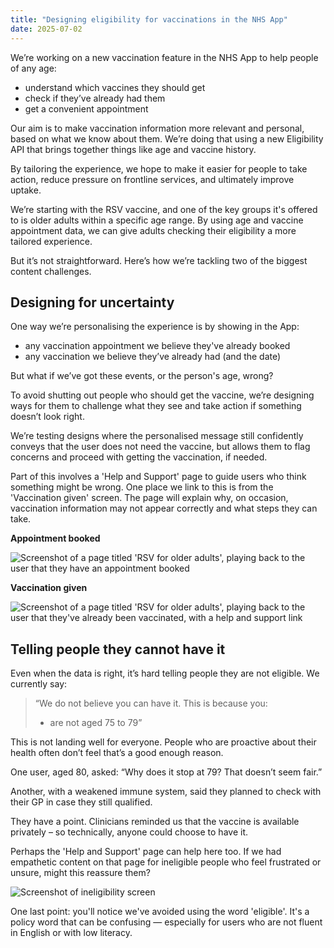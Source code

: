 ```yaml
---
title: "Designing eligibility for vaccinations in the NHS App"
date: 2025-07-02
---
```


We’re working on a new vaccination feature in the NHS App to help people of any age:

* understand which vaccines they should get
* check if they’ve already had them
* get a convenient appointment

Our aim is to make vaccination information more relevant and personal, based on what we know about them. We’re doing that using a new Eligibility API that brings together things like age and vaccine history.
 
By tailoring the experience, we hope to make it easier for people to take action, reduce pressure on frontline services, and ultimately improve uptake.
 
We’re starting with the RSV vaccine, and one of the key groups it's offered to is older adults within a specific age range. By using age and vaccine appointment data, we can give adults checking their eligibility a more tailored experience.
 
But it’s not straightforward. Here’s how we’re tackling two of the biggest content challenges.


## Designing for uncertainty

One way we’re personalising the experience is by showing in the App:

* any vaccination appointment we believe they've already booked
* any vaccination we believe they’ve already had (and the date)

 
But what if we’ve got these events, or the person's age, wrong? 
 
To avoid shutting out people who should get the vaccine, we’re designing ways for them to challenge what they see and take action if something doesn’t look right. 
 
We’re testing designs where the personalised message still confidently conveys that the user does not need the vaccine, but allows them to flag concerns and proceed with getting the vaccination, if needed.

Part of this involves a 'Help and Support' page to guide users who think something might be wrong. One place we link to this is from the 'Vaccination given' screen. The page will explain why, on occasion, vaccination information may not appear correctly and what steps they can take.

**Appointment booked**

![Screenshot of a page titled 'RSV for older adults', playing back to the user that they have an appointment booked](already-booked.png) 

**Vaccination given**

![Screenshot of a page titled 'RSV for older adults', playing back to the user that they've already been vaccinated, with a help and support link](already-vaccd.png) 

## Telling people they cannot have it

Even when the data is right, it’s hard telling people they are not eligible. We currently say:

>“We do not believe you can have it. This is because you:
>
>* are not aged 75 to 79”

This is not landing well for everyone. People who are proactive about their health often don’t feel that’s a good enough reason.
 
One user, aged 80, asked: “Why does it stop at 79? That doesn’t seem fair.”
 
Another, with a weakened immune system, said they planned to check with their GP in case they still qualified.
 
They have a point. Clinicians reminded us that the vaccine is available privately – so technically, anyone could choose to have it.
 
Perhaps the 'Help and Support' page can help here too. If we had empathetic content on that page for ineligible people who feel frustrated or unsure, might this reassure them?

![Screenshot of ineligibility screen](ineligible.png)

One last point: you'll notice we've avoided using the word 'eligible'. It's a policy word that can be confusing — especially for users who are not fluent in English or with low literacy.


